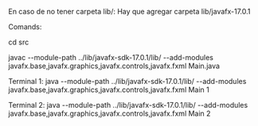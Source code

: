 En caso de no tener carpeta lib/:
Hay que agregar carpeta lib/javafx-17.0.1



Comands:

cd src

javac --module-path ../lib/javafx-sdk-17.0.1/lib/ --add-modules javafx.base,javafx.graphics,javafx.controls,javafx.fxml Main.java

Terminal 1:
java --module-path ../lib/javafx-sdk-17.0.1/lib/ --add-modules javafx.base,javafx.graphics,javafx.controls,javafx.fxml Main 1

Terminal 2:
java --module-path ../lib/javafx-sdk-17.0.1/lib/ --add-modules javafx.base,javafx.graphics,javafx.controls,javafx.fxml Main 2

